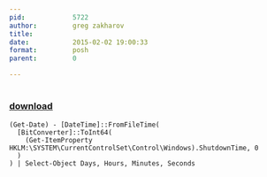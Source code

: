 ```yaml
---
pid:            5722
author:         greg zakharov
title:          
date:           2015-02-02 19:00:33
format:         posh
parent:         0

---
```


# 

### [download](//scripts/5722.ps1)



```posh
(Get-Date) - [DateTime]::FromFileTime(
  [BitConverter]::ToInt64(
    (Get-ItemProperty HKLM:\SYSTEM\CurrentControlSet\Control\Windows).ShutdownTime, 0
  )
) | Select-Object Days, Hours, Minutes, Seconds
```
